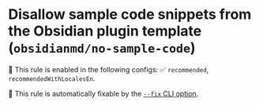 # Disallow sample code snippets from the Obsidian plugin template (`obsidianmd/no-sample-code`)

💼 This rule is enabled in the following configs: ✅ `recommended`, `recommendedWithLocalesEn`.

🔧 This rule is automatically fixable by the [`--fix` CLI option](https://eslint.org/docs/latest/user-guide/command-line-interface#--fix).

<!-- end auto-generated rule header -->
